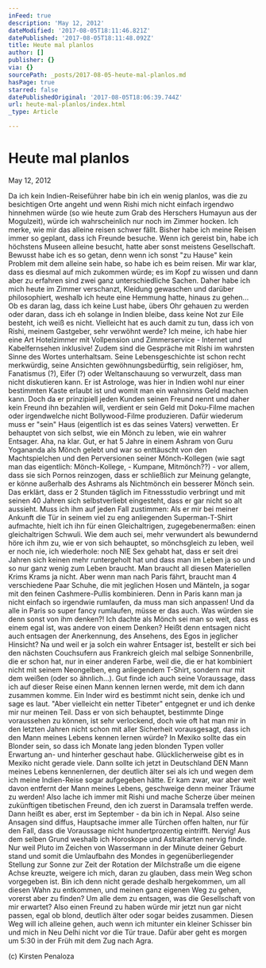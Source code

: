 ```yaml
---
inFeed: true
description: 'May 12, 2012'
dateModified: '2017-08-05T18:11:46.821Z'
datePublished: '2017-08-05T18:11:48.092Z'
title: Heute mal planlos
author: []
publisher: {}
via: {}
sourcePath: _posts/2017-08-05-heute-mal-planlos.md
hasPage: true
starred: false
datePublishedOriginal: '2017-08-05T18:06:39.744Z'
url: heute-mal-planlos/index.html
_type: Article

---
```

# **Heute mal planlos**

May 12, 2012

Da ich kein Indien-Reiseführer habe bin ich ein wenig planlos, was die zu besichtigen Orte angeht und wenn Rishi mich nicht einfach irgendwo hinnehmen würde (so wie heute zum Grab des Herschers Humayun aus der Mogulzeit), würde ich wahrscheinlich nur noch im Zimmer hocken. Ich merke, wie mir das alleine reisen schwer fällt. Bisher habe ich meine Reisen immer so geplant, dass ich Freunde besuche. Wenn ich gereist bin, habe ich höchstens Museen alleine besucht, hatte aber sonst meistens Gesellschaft. Bewusst habe ich es so getan, denn wenn ich sonst "zu Hause" kein Problem mit dem alleine sein habe, so habe ich es beim reisen. Mir war klar, dass es diesmal auf mich zukommen würde; es im Kopf zu wissen und dann aber zu erfahren sind zwei ganz unterschiedliche Sachen. Daher habe ich mich heute im Zimmer verschanzt, Kleidung gewaschen und darüber philosophiert, weshalb ich heute eine Hemmung hatte, hinaus zu gehen... Ob es daran lag, dass ich keine Lust habe, übers Ohr gehauen zu werden oder daran, dass ich eh solange in Indien bleibe, dass keine Not zur Eile besteht, ich weiß es nicht. Vielleicht hat es auch damit zu tun, dass ich von Rishi, meinem Gastgeber, sehr verwöhnt werde? Ich meine, ich habe hier eine Art Hotelzimmer mit Vollpension und Zimmerservice - Internet und Kabelfernsehen inklusive! Zudem sind die Gespräche mit Rishi im wahrsten Sinne des Wortes unterhaltsam. Seine Lebensgeschichte ist schon recht merkwürdig, seine Ansichten gewöhnungsbedürftig, sein religiöser, hm, Fanatismus (?), Eifer (?) oder Weltanschauung so verwurzelt, dass man nicht diskutieren kann. Er ist Astrologe, was hier in Indien wohl nur einer bestimmten Kaste erlaubt ist und womit man ein wahnsinns Geld machen kann. Doch da er prinzipiell jeden Kunden seinen Freund nennt und daher kein Freund ihn bezahlen will, verdient er sein Geld mit Doku-Filme machen oder irgendwelche nicht Bollywood-Filme produzieren. Dafür wiederum muss er "sein" Haus (eigentlich ist es das seines Vaters) verwetten. Er behauptet von sich selbst, wie ein Mönch zu leben, wie ein wahrer Entsager. Aha, na klar. Gut, er hat 5 Jahre in einem Ashram von Guru Yogananda als Mönch gelebt und war so enttäuscht von den Machtspielchen und den Perversionen seiner Mönch-Kollegen (wie sagt man das eigentlich: Mönch-Kollege, - Kumpane, Mitmönch??) - vor allem, dass sie sich Pornos reinzogen, dass er schließlich zur Meinung gelangte, er könne außerhalb des Ashrams als Nichtmönch ein besserer Mönch sein. Das erklärt, dass er 2 Stunden täglich im Fitnessstudio verbringt und mit seinen 40 Jahren sich selbstverliebt eingesteht, dass er gar nicht so alt aussieht. Muss ich ihm auf jeden Fall zustimmen: Als er mir bei meiner Ankunft die Tür in seinem viel zu eng anliegenden Superman-T-Shirt aufmachte, hielt ich ihn für einen Gleichaltrigen, zugegebenermaßen: einen gleichaltrigen Schwuli. Wie dem auch sei, mehr verwundert als bewundernd höre ich ihm zu, wie er von sich behauptet, so mönchsgleich zu leben, weil er noch nie, ich wiederhole: noch NIE Sex gehabt hat, dass er seit drei Jahren sich keinen mehr runtergeholt hat und dass man im Leben ja so und so nur ganz wenig zum Leben braucht. Man braucht all diesen Materiellen Krims Krams ja nicht. Aber wenn man nach Paris fährt, braucht man 4 verschiedene Paar Schuhe, die mit jeglichen Hosen und Mänteln, ja sogar mit den feinen Cashmere-Pullis kombinieren. Denn in Paris kann man ja nicht einfach so irgendwie rumlaufen, da muss man sich anpassen! Und da alle in Paris so super fancy rumlaufen, müsse er das auch. Was würden sie denn sonst von ihm denken?! Ich dachte als Mönch sei man so weit, dass es einem egal ist, was andere von einem Denken? Heißt denn entsagen nicht auch entsagen der Anerkennung, des Ansehens, des Egos in jeglicher Hinsicht? Na und weil er ja solch ein wahrer Entsager ist, bestellt er sich bei den nächsten Couchsufern aus Frankreich gleich mal selbige Sonnenbrille, die er schon hat, nur in einer anderen Farbe, weil die, die er hat kombiniert nicht mit seinem Neongelben, eng anliegendem T-Shirt, sondern nur mit dem weißen (oder so ähnlich...). Gut finde ich auch seine Voraussage, dass ich auf dieser Reise einen Mann kennen lernen werde, mit dem ich dann zusammen komme. Ein Inder wird es bestimmt nicht sein, denke ich und sage es laut. "Aber vielleicht ein netter Tibeter" entgegnet er und ich denke mir nur meinen Teil. Dass er von sich behauptet, bestimmte Dinge voraussehen zu können, ist sehr verlockend, doch wie oft hat man mir in den letzten Jahren nicht schon mit aller Sicherheit vorausgesagt, dass ich den Mann meines Lebens kennen lernen würde? In Mexiko sollte das ein Blonder sein, so dass ich Monate lang jeden blonden Typen voller Erwartung an- und hinterher geschaut habe. Glücklicherweise gibt es in Mexiko nicht gerade viele. Dann sollte ich jetzt in Deutschland DEN Mann meines Lebens kennenlernen, der deutlich älter sei als ich und wegen dem ich meine Indien-Reise sogar aufgegeben hätte. Er kam zwar, war aber weit davon entfernt der Mann meines Lebens, geschweige denn meiner Träume zu werden! Also lache ich immer mit Rishi und mache Scherze über meinen zukünftigen tibetischen Freund, den ich zuerst in Daramsala treffen werde. Dann heißt es aber, erst im September - da bin ich in Nepal. Also seine Ansagen sind diffus, Hauptsache immer alle Türchen offen halten, nur für den Fall, dass die Voraussage nicht hundertprozentig eintrifft. Nervig! Aus dem selben Grund weshalb ich Horoskope und Astralkarten nervig finde. Nur weil Pluto im Zeichen von Wassermann in der Minute deiner Geburt stand und somit die Umlaufbahn des Mondes in gegenüberliegender Stellung zur Sonne zur Zeit der Rotation der Milchstraße um die eigene Achse kreuzte, weigere ich mich, daran zu glauben, dass mein Weg schon vorgegeben ist. Bin ich denn nicht gerade deshalb hergekommen, um all diesen Wahn zu entkommen, und meinen ganz eigenen Weg zu gehen, vorerst aber zu finden? Um alle dem zu entsagen, was die Gesellschaft von mir erwartet? Also einen Freund zu haben würde mir jetzt nun gar nicht passen, egal ob blond, deutlich älter oder sogar beides zusammen. Diesen Weg will ich alleine gehen, auch wenn ich mitunter ein kleiner Schisser bin und mich in Neu Delhi nicht vor die Tür traue. Dafür aber geht es morgen um 5:30 in der Früh mit dem Zug nach Agra.

(c) Kirsten Penaloza